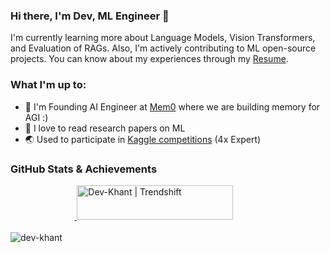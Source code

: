 ### Hi there, I'm Dev, ML Engineer 👋

I'm currently learning more about Language Models, Vision Transformers, and Evaluation of RAGs. Also, I'm actively contributing to ML open-source projects. You can know about my experiences through my [Resume](https://drive.google.com/file/d/1kNZKvTkUIB_oyO4sjdp00OkRnBABOUkq/view?usp=sharing).

### What I'm up to:
- 🔭 I'm Founding AI Engineer at [Mem0](https://github.com/mem0ai) where we are building memory for AGI :)
- 🌱 I love to read research papers on ML
- 🌏 Used to participate in [Kaggle competitions](https://www.kaggle.com/devkhant24) (4x Expert)

### GitHub Stats & Achievements
&nbsp;&nbsp;&nbsp;&nbsp;&nbsp;&nbsp;&nbsp;&nbsp;&nbsp;&nbsp;&nbsp;&nbsp;&nbsp;&nbsp;&nbsp;&nbsp;&nbsp;&nbsp;&nbsp;&nbsp;&nbsp;&nbsp;&nbsp;&nbsp;&nbsp;&nbsp;<a href="https://trendshift.io/developers/6669" target="_blank">
  <img src="https://trendshift.io/api/badge/developers/6669" alt="Dev-Khant | Trendshift" width="250" height="55"/>
</a>
<br />
<br />
<img align="center" src="https://github-readme-stats.vercel.app/api?username=dev-khant&show_icons=true&locale=en" alt="dev-khant" />
